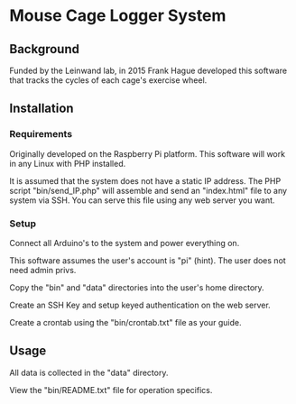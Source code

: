 # Mouse Cage Logger System

## Background

Funded by the Leinwand lab, in 2015 Frank Hague developed this software that tracks the cycles of each cage's exercise wheel.

## Installation

### Requirements

Originally developed on the Raspberry Pi platform. This software will work in any Linux with PHP installed.

It is assumed that the system does not have a static IP address. The PHP script "bin/send_IP.php" will assemble and send an "index.html" file to any system via SSH. You can serve this file using any web server you want.

### Setup

Connect all Arduino's to the system and power everything on.

This software assumes the user's account is "pi" (hint). The user does not need admin privs.

Copy the "bin" and "data" directories into the user's home directory.

Create an SSH Key and setup keyed authentication on the web server.

Create a crontab using the "bin/crontab.txt" file as your guide.

## Usage

All data is collected in the "data" directory.

View the "bin/README.txt" file for operation specifics.